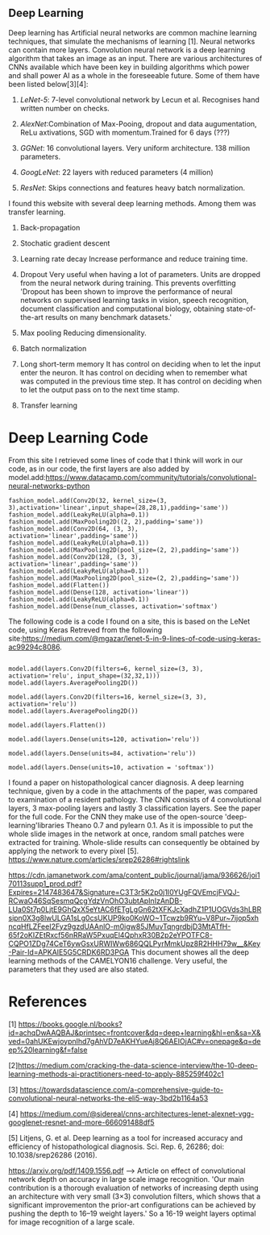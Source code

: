 ## Deep Learning

Deep learning has Artificial neural networks are common machine learning techniques, that simulate the mechanisms of learning [1]. Neural networks can contain more layers. Convolution neural network is a deep learning algorithm that takes an image as an input. There are various architectures of CNNs available which have been key in building algorithms which power and shall power AI as a whole in the foreseeable future. Some of them have been listed below[3][4]:

1. *LeNet-5*: 7-level convolutional network by Lecun et al. Recognises hand written number on checks. 

2. *AlexNet*:Combination of Max-Pooing, dropout and data augumentation, ReLu axtivations, SGD with momentum.Trained for 6 days (???)

3. *GGNet*: 16 convolutional layers. Very uniform architecture. 138 million parameters.

4. *GoogLeNet*: 22 layers with reduced parameters (4 million)

5. *ResNet*: Skips connections and features heavy batch normalization.




I found this website with several deep learning methods. Among them was transfer learning. 
1. Back-propagation
2. Stochatic gradient descent
3. Learning rate decay
Increase performance and reduce training time.
 4. Dropout
Very useful when having a lot of parameters. Units are dropped from the neural network during training. This prevents overfitting 'Dropout has been shown to improve the performance of neural networks on supervised learning tasks in vision, speech recognition, document classification and computational biology, obtaining state-of-the-art results on many benchmark datasets.'
5. Max pooling
Reducing dimensionality. 
6. Batch normalization

7. Long short-term memory
It has control on deciding when to let the input enter the neuron.
It has control on deciding when to remember what was computed in the previous time step.
It has control on deciding when to let the output pass on to the next time stamp.
10. Transfer learning

# Deep Learning Code
From this site I retrieved some lines of code that I think will work in our code, as in our code, the first layers are also added by model.add:https://www.datacamp.com/community/tutorials/convolutional-neural-networks-python

```fashion_model = Sequential()
fashion_model.add(Conv2D(32, kernel_size=(3, 3),activation='linear',input_shape=(28,28,1),padding='same'))
fashion_model.add(LeakyReLU(alpha=0.1))
fashion_model.add(MaxPooling2D((2, 2),padding='same'))
fashion_model.add(Conv2D(64, (3, 3), activation='linear',padding='same'))
fashion_model.add(LeakyReLU(alpha=0.1))
fashion_model.add(MaxPooling2D(pool_size=(2, 2),padding='same'))
fashion_model.add(Conv2D(128, (3, 3), activation='linear',padding='same'))
fashion_model.add(LeakyReLU(alpha=0.1))                  
fashion_model.add(MaxPooling2D(pool_size=(2, 2),padding='same'))
fashion_model.add(Flatten())
fashion_model.add(Dense(128, activation='linear'))
fashion_model.add(LeakyReLU(alpha=0.1))                  
fashion_model.add(Dense(num_classes, activation='softmax')
```
The following code is a code I found on a site, this is based on the LeNet code, using Keras Retreved from the following site:https://medium.com/@mgazar/lenet-5-in-9-lines-of-code-using-keras-ac99294c8086.

```model = keras.Sequential()

model.add(layers.Conv2D(filters=6, kernel_size=(3, 3), activation='relu', input_shape=(32,32,1)))
model.add(layers.AveragePooling2D())

model.add(layers.Conv2D(filters=16, kernel_size=(3, 3), activation='relu'))
model.add(layers.AveragePooling2D())

model.add(layers.Flatten())

model.add(layers.Dense(units=120, activation='relu'))

model.add(layers.Dense(units=84, activation='relu'))

model.add(layers.Dense(units=10, activation = 'softmax'))
```
I found a paper on histopathological cancer diagnosis. A deep learning technique, given by a code in the attachments of the paper, was compared to examination of a resident pathology. The CNN consists of 4 convolutional layers, 3 max-pooling layers and lastly 3 classification layers. See the paper for the full code. For the CNN they make use of the open-source 'deep-learning'libraries Theano 0.7 and pylearn 0.1. As it is impossible to put the whole slide images in the network at once, random small patches were extracted for training. Whole-slide results can consequently be obtained by applying the network to every pixel [5]. https://www.nature.com/articles/srep26286#rightslink 

https://cdn.jamanetwork.com/ama/content_public/journal/jama/936626/joi170113supp1_prod.pdf?Expires=2147483647&Signature=C3T3r5K2p0j1I0YUgFQVEmcjFVQJ-RCwaO46SqSesmqQcgYdzVnOhO3ubtApInIzAnDB-LUa0St7p0LjtE9GhQxX5eYtAC6fETgLgGn62tXFKJcXadhZ1P1UOGVds3hLBRsipn0X3g8lwULGA1sLg0csUKUP9ko0KoWO~1Tcwzb9RYu~V8Pur~7ijop5xhncqHfLZFeeI2Fyz9gzdUAAnlO-m0igw85JMuvTqngrdbjD3MtATfH-65f2oKIZEtRxcf56nRRaW5PxuqEl4QphxR30B2p2eYPOTFC8-CQPO1ZDg74CeT6ywGsxURWIWw686QQLPyrMmkUpz8R2HHH79w__&Key-Pair-Id=APKAIE5G5CRDK6RD3PGA This document showes all the deep learning methods of the CAMELYON16 challenge. Very useful, the parameters that they used are also stated.

# References
[1] https://books.google.nl/books?id=achqDwAAQBAJ&printsec=frontcover&dq=deep+learning&hl=en&sa=X&ved=0ahUKEwjoypnIhd7gAhVD7eAKHYueAj8Q6AEIOjAC#v=onepage&q=deep%20learning&f=false 

[2]https://medium.com/cracking-the-data-science-interview/the-10-deep-learning-methods-ai-practitioners-need-to-apply-885259f402c1 

[3] https://towardsdatascience.com/a-comprehensive-guide-to-convolutional-neural-networks-the-eli5-way-3bd2b1164a53

[4] https://medium.com/@sidereal/cnns-architectures-lenet-alexnet-vgg-googlenet-resnet-and-more-666091488df5

[5]  Litjens, G. et al. Deep learning as a tool for increased accuracy and efficiency of histopathological diagnosis. Sci. Rep. 6, 26286; doi: 10.1038/srep26286 (2016).

https://arxiv.org/pdf/1409.1556.pdf --> Article on effect of convolutional network depth on accuracy in large scale image recognition. 'Our main contribution is a thorough evaluation of networks of increasing depth using an architecture with very small (3×3) convolution filters, which shows that a significant improvementon the prior-art configurations can be achieved by pushing the depth to 16–19
weight layers.' So a 16-19 weight layers optimal for image recognition of a large scale.



